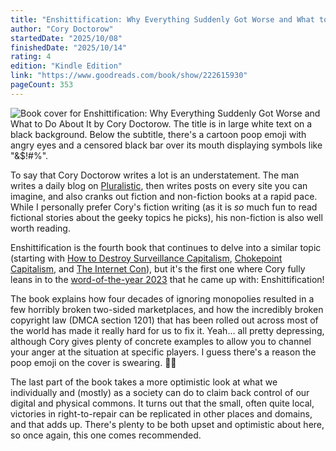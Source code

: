 ```yaml
---
title: "Enshittification: Why Everything Suddenly Got Worse and What to Do About It"
author: "Cory Doctorow"
startedDate: "2025/10/08"
finishedDate: "2025/10/14"
rating: 4
edition: "Kindle Edition"
link: "https://www.goodreads.com/book/show/222615930"
pageCount: 353
---
```


![Book cover for Enshittification: Why Everything Suddenly Got Worse and What to Do About It by Cory Doctorow. The title is in large white text on a black background. Below the subtitle, there's a cartoon poop emoji with angry eyes and a censored black bar over its mouth displaying symbols like "&$!#%".](https://images-na.ssl-images-amazon.com/images/S/compressed.photo.goodreads.com/books/1744082049i/222615930.jpg)

To say that Cory Doctorow writes a lot is an understatement. The man writes a daily blog on [Pluralistic](https://pluralistic.net/), then writes posts on every site you can imagine, and also cranks out fiction and non-fiction books at a rapid pace. While I personally prefer Cory's fiction writing (as it is *so* much fun to read fictional stories about the geeky topics he picks), his non-fiction is also well worth reading.

Enshittification is the fourth book that continues to delve into a similar topic (starting with [How to Destroy Surveillance Capitalism][dsc], [Chokepoint Capitalism][cc], and [The Internet Con][tic]), but it's the first one where Cory fully leans in to the [word-of-the-year 2023][woty] that he came up with: Enshittification!

The book explains how four decades of ignoring monopolies resulted in a few horribly broken two-sided marketplaces, and how the incredibly broken copyright law (DMCA section 1201) that has been rolled out across most of the world has made it really hard for us to fix it. Yeah... all pretty depressing, although Cory gives plenty of concrete examples to allow you to channel your anger at the situation at specific players. I guess there's a reason the poop emoji on the cover is swearing. 💩🤬

The last part of the book takes a more optimistic look at what we individually and (mostly) as a society can do to claim back control of our digital and physical commons. It turns out that the small, often quite local, victories in right-to-repair can be replicated in other places and domains, and that adds up. There's plenty to be both upset and optimistic about here, so once again, this one comes recommended.

[dsc]: https://www.goodreads.com/book/show/55134785-how-to-destroy-surveillance-capitalism
[cc]: /books/chokepoint-capitalism:-how-to-beat-big-tech,-tame-big-content,-and-get-artists-paid---rebecca-giblin
[tic]:/books/the-internet-con:-how-to-seize-the-means-of-computation---cory-doctorow
[woty]: https://americandialect.org/2023-word-of-the-year-is-enshittification/